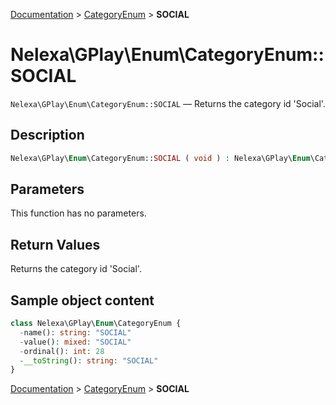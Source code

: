 [Documentation](../../README.md) > [CategoryEnum](README.md) > **SOCIAL**

# Nelexa\GPlay\Enum\CategoryEnum::SOCIAL
`Nelexa\GPlay\Enum\CategoryEnum::SOCIAL` — Returns the category id 'Social'.

## Description
```php
Nelexa\GPlay\Enum\CategoryEnum::SOCIAL ( void ) : Nelexa\GPlay\Enum\CategoryEnum
```

## Parameters
This function has no parameters.

## Return Values
Returns the category id 'Social'.

## Sample object content
```php
class Nelexa\GPlay\Enum\CategoryEnum {
  -name(): string: "SOCIAL"
  -value(): mixed: "SOCIAL"
  -ordinal(): int: 28
  -__toString(): string: "SOCIAL"
}
```

[Documentation](../../README.md) > [CategoryEnum](README.md) > **SOCIAL**
